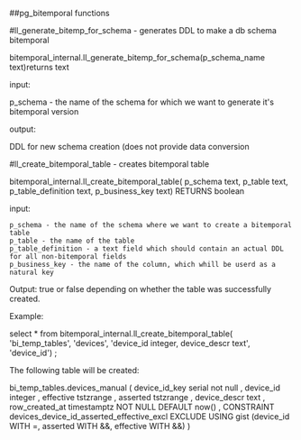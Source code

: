 ##pg_bitemporal functions

#ll_generate_bitemp_for_schema - generates DDL to make a db schema bitemporal

bitemporal_internal.ll_generate_bitemp_for_schema(p_schema_name text)returns text

input:

p_schema - the name of the schema for which we want to generate it's bitemporal version

output:

DDL for new schema creation (does not provide data conversion

#ll_create_bitemporal_table - creates bitemporal table

bitemporal_internal.ll_create_bitemporal_table(
    p_schema text,
    p_table text,
    p_table_definition text,
    p_business_key text)
  RETURNS boolean 
  
 input:
  
    p_schema - the name of the schema where we want to create a bitemporal table
    p_table - the name of the table
    p_table_definition - a text field which should contain an actual DDL for all non-bitemporal fields
    p_business_key - the name of the column, which whill be userd as a natural key
    
Output: true or false depending on whether the table was successfully created.
    
Example:

select * from bitemporal_internal.ll_create_bitemporal_table(
'bi_temp_tables',
'devices', 
'device_id integer, device_descr text', 
'device_id') ;

The following table will be created:

bi_temp_tables.devices_manual (
      device_id_key serial not null
    , device_id integer
    , effective tstzrange
    , asserted tstzrange
    , device_descr text
    , row_created_at timestamptz NOT NULL DEFAULT now()
    , CONSTRAINT devices_device_id_asserted_effective_excl EXCLUDE 
      USING gist (device_id WITH =, asserted WITH &&, effective WITH &&)
  ) 
  
  
  
